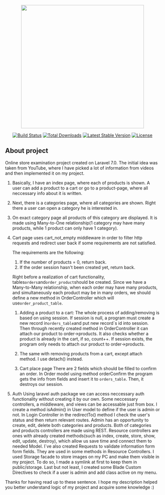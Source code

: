 <p align="center"><img src="https://res.cloudinary.com/dtfbvvkyp/image/upload/v1566331377/laravel-logolockup-cmyk-red.svg" width="400"></p>

<p align="center">
<a href="https://travis-ci.org/laravel/framework"><img src="https://travis-ci.org/laravel/framework.svg" alt="Build Status"></a>
<a href="https://packagist.org/packages/laravel/framework"><img src="https://poser.pugx.org/laravel/framework/d/total.svg" alt="Total Downloads"></a>
<a href="https://packagist.org/packages/laravel/framework"><img src="https://poser.pugx.org/laravel/framework/v/stable.svg" alt="Latest Stable Version"></a>
<a href="https://packagist.org/packages/laravel/framework"><img src="https://poser.pugx.org/laravel/framework/license.svg" alt="License"></a>
</p>

## About project

Online store examination project created on Laravel 7.0.
The initial idea was taken from YouTube, where I have picked a lot of information from videos and then implemented it on my project.

1. Basically, I have an index page, where each of products is shown.
   A user can add a product to a cart or go to a product-page, where all neccessary info about it is written.
2. Next, there is a categories page, where all categories are shown.
   Right there a user can open a category he is interested in.
3. On exact category page all products of this category are displayed.
   It is made using Many-to-One relationship(1 category may have many products, while 1 product can only have 1 category).
4. Cart page uses cart_not_empty middleware in order to filter http requests and redirect user back if some requirements are not satisfied.
   
   The requirements are the following: 

   1) If the number of products = 0, return back. 
   2) If the order session hasn't been created yet, return back. 
   
   Right before a realization of cart functionality, tables`orders`and`order_product`should be created. 
   Since we have a Many-to-Many relationship, when each order may have many products, and simultaneously each product may be in many orders, we should define a new method in OrderController which will use`order_product_table`. 
   
   1) Adding a product to a cart: 
   The whole process of adding/removing is based on using session. 
   If session is null, a program must create a new record in`orders_table`and put new record`s id into session.
   Then through recently created method in OrderController it can attach our product to order->products.
   It also checks whether a product is already in the cart, if so, count++.
   If session exists, the program only needs to attach our product to order->products.
   
   2) The same with removing products from a cart, except attach method. I use detach() instead. 
   
   3) Cart place page
   There are 2 fields which should be filled to confirm an order. 
   In Order model using method orderConfirm the program gets the info from fields and insert it to `orders_table`.
   Then, it destroys our session.

5. Auth
   Using laravel auth package we can access neccessary auth functionality without creating it by our own. Some neccessary controllers, a middleware, and views can be accessable just from box.
   I create a method isAdmin() in User model to define if the user is admin or not.
   In Login Controller in the redirectTo() method I check the user's status and then return relevant routes.
   Admin has an opportunity to create, edit, delete both categories and products.
   Both of categories and products controllers are made using REST.
   Resource controllers are ones with already created methods(such as index, create, store, show, edit, update, destroy), which allow us save time and connect them to needed Model. 
   I`ve also created Requests to validate information form form fields. 
   They are used in some methods in Resource Controllers.
   I used Storage facade to store images on my PC and make them visible in my project.
   To do so, I made a symlink at first to keep them in public/storage.
   Last but not least, I created some Blade Custom Directives to check if a user is admin and add class active on my menu.

Thanks for having read up to these sentence. I hope my description helped you better understand logic of my project and acquire some knowledge :)

